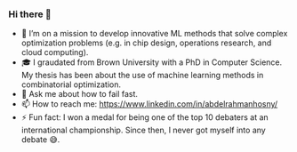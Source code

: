 ### Hi there 👋

- 🔭 I’m on a mission to develop innovative ML methods that solve complex optimization problems (e.g. in chip design, operations research, and cloud computing). 
- 🎓 I graudated from Brown University with a PhD in Computer Science. My thesis has been about the use of machine learning methods in combinatorial optimization.
- 💬 Ask me about how to fail fast.
- 📫 How to reach me: https://www.linkedin.com/in/abdelrahmanhosny/
- ⚡ Fun fact: I won a medal for being one of the top 10 debaters at an international championship. Since then, I never got myself into any debate :sweat_smile:.
